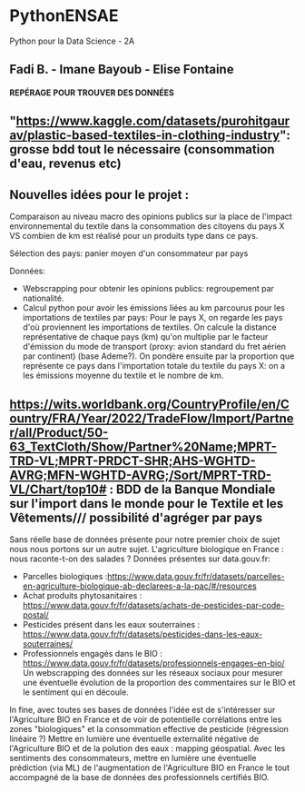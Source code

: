 # PythonENSAE
Python pour la Data Science - 2A
## Fadi B. - Imane Bayoub - Elise Fontaine

#### REPÉRAGE POUR TROUVER DES DONNÉES ###

##  "https://www.kaggle.com/datasets/purohitgaurav/plastic-based-textiles-in-clothing-industry": grosse bdd tout le nécessaire (consommation d'eau, revenus etc)
##

## Nouvelles idées pour le projet :
Comparaison au niveau macro des opinions publics sur la place de l'impact environnemental du textile dans la consommation des citoyens du pays X VS combien de km est réalisé pour un produits type dans ce pays.

Sélection des pays: panier moyen d'un consommateur par pays

Données:
- Webscrapping pour obtenir les opinions publics: regroupement par nationalité.
- Calcul python pour avoir les émissions liées au km parcourus pour les importations de textiles par pays:
Pour le pays X, on regarde les pays d'où proviennent les importations de textiles. On calcule la distance représentative de chaque pays (km) qu'on multiplie par le facteur d'émission du mode de transport (proxy: avion standard du fret aérien par continent) (base Ademe?). On pondère ensuite par la proportion que représente ce pays dans l'importation totale du textile du pays X: on a les émissions moyenne du textile et le nombre de km.


https://wits.worldbank.org/CountryProfile/en/Country/FRA/Year/2022/TradeFlow/Import/Partner/all/Product/50-63_TextCloth/Show/Partner%20Name;MPRT-TRD-VL;MPRT-PRDCT-SHR;AHS-WGHTD-AVRG;MFN-WGHTD-AVRG;/Sort/MPRT-TRD-VL/Chart/top10# : BDD de la Banque Mondiale sur l'import dans le monde pour le Textile et les Vêtements/// possibilité d'agréger par pays  
------------------------------
Sans réelle base de données présente pour notre premier choix de sujet nous nous portons sur un autre sujet. 
L'agriculture biologique en France : nous raconte-t-on des salades ? 
Données présentes sur data.gouv.fr: 
- Parcelles biologiques :https://www.data.gouv.fr/fr/datasets/parcelles-en-agriculture-biologique-ab-declarees-a-la-pac/#/resources
- Achat produits phytosanitaires : https://www.data.gouv.fr/fr/datasets/achats-de-pesticides-par-code-postal/
- Pesticides présent dans les eaux souterraines : https://www.data.gouv.fr/fr/datasets/pesticides-dans-les-eaux-souterraines/
- Professionnels engagés dans le BIO : https://www.data.gouv.fr/fr/datasets/professionnels-engages-en-bio/
Un webscrapping des données sur les réseaux sociaux pour mesurer une éventuelle évolution de la proportion des commentaires sur le BIO et le sentiment qui en découle. 

In fine, avec toutes ses bases de données l'idée est de s'intéresser sur l'Agriculture BIO en France et de voir de potentielle corrélations entre les zones "biologiques" et la consommation effective de pesticide (régression linéaire ?)
Mettre en lumière une éventuelle externalité négative de l'Agriculture BIO et de la polution des eaux : mapping géospatial. 
Avec les sentiments des consommateurs, mettre en lumière une éventuelle prédiction (via ML) de l'augmentation de l'Agriculture BIO en France le tout accompagné de la base de données des professionnels certifiés BIO.
